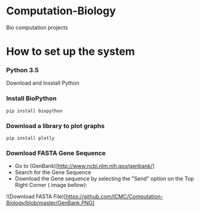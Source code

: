 # Computation-Biology
Bio computation projects 


# How to set up the system

### Python 3.5 
Download and Insstall Python 

### Install BioPython 

 `pip install biopython`

### Download a library to plot graphs 

 `pip install plotly`

### Download FASTA Gene Sequence 

*  Go to  (GenBank)[http://www.ncbi.nlm.nih.gov/genbank/]
*  Search for the Gene Sequence 
*  Download the Gene sequence by selecting the "Send" option on the Top Right Corner ( image bellow):

!(Download FASTA File)[https://github.com/ICMC/Computation-Biology/blob/master/GenBank.PNG]


